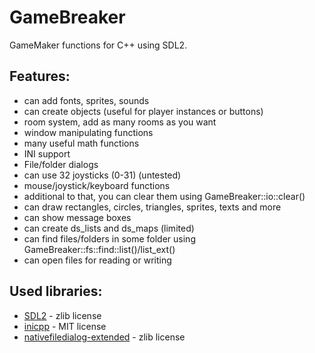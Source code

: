 # GameBreaker
GameMaker functions for C++ using SDL2.

## Features:
- can add fonts, sprites, sounds
- can create objects (useful for player instances or buttons)
- room system, add as many rooms as you want
- window manipulating functions
- many useful math functions
- INI support
- File/folder dialogs
- can use 32 joysticks (0-31) (untested)
- mouse/joystick/keyboard functions
- additional to that, you can clear them using GameBreaker::io::clear()
- can draw rectangles, circles, triangles, sprites, texts and more
- can show message boxes
- can create ds_lists and ds_maps (limited)
- can find files/folders in some folder using GameBreaker::fs::find::list()/list_ext()
- can open files for reading or writing

## Used libraries:
- [SDL2](https://github.com/libsdl-org/) - zlib license
- [inicpp](https://github.com/dujingning/inicpp) - MIT license
- [nativefiledialog-extended](https://github.com/btzy/nativefiledialog-extended) - zlib license
